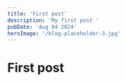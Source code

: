 ```yaml
---
title: 'First post'
description: 'My first post '
pubDate: 'Aug 04 2024'
heroImage: '/blog-placeholder-3.jpg'
---
```


# First post
